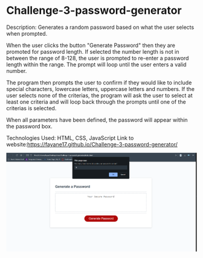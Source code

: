 # Challenge-3-password-generator

Description: Generates a random password based on what the user selects when prompted.

When the user clicks the button "Generate Password" then they are promoted for password length. If selected the number length is not in between the range of 8-128, the user is prompted to re-enter a password length within the range. The prompt will loop until the user enters a valid number.

The program then prompts the user to confirm if they would like to include special characters, lowercase letters, uppercase letters and numbers. If the user selects none of the criterias, the program will ask the user to select at least one criteria and will loop back through the prompts until one of the criterias is selected.

When all parameters have been defined, the password will appear within the password box.

Technologies Used: HTML, CSS, JavaScript
Link to website:https://fayane17.github.io/Challenge-3-password-generator/

<img src="Screenshot 2022-11-27 225329.png">
